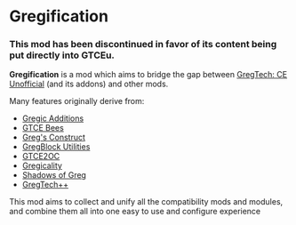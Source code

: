 # Gregification

### This mod has been discontinued in favor of its content being put directly into GTCEu.

**Gregification** is a mod which aims to bridge the gap between [GregTech: CE Unofficial](https://github.com/Gregicality/GregTech) (and its addons) and other mods.

Many features originally derive from:
- [Gregic Additions](https://www.curseforge.com/minecraft/mc-mods/gregic-additions)
- [GTCE Bees](https://www.curseforge.com/minecraft/mc-mods/gtce-bees)
- [Greg's Construct](https://www.curseforge.com/minecraft/mc-mods/gregs-construct)
- [GregBlock Utilities](https://www.curseforge.com/minecraft/mc-mods/gregblock-utilities)
- [GTCE2OC](https://www.curseforge.com/minecraft/mc-mods/gtce2oc)
- [Gregicality](https://www.curseforge.com/minecraft/mc-mods/gregicality)
- [Shadows of Greg](https://www.curseforge.com/minecraft/mc-mods/shadows-of-greg)
- [GregTech++](https://www.curseforge.com/minecraft/mc-mods/gregtech-gt-gtplusplus)

This mod aims to collect and unify all the compatibility mods and modules, and combine them all into one easy to use and configure experience
